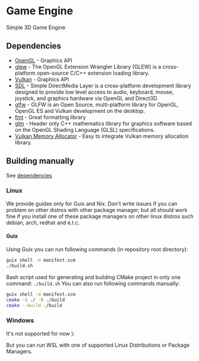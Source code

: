 # Game Engine

Simple 3D Game Engine

## Dependencies

- [OpenGL](https://opengl.org) - Graphics API
- [glew](https://glew.sourceforge.net) - The OpenGL Extension Wrangler Library (GLEW) is a cross-platform open-source C/C++ extension loading library.
- [Vulkan](https://vulkan.org) - Graphics API
- [SDL](https://www.libsdl.org) - Simple DirectMedia Layer is a cross-platform development library designed to provide low level access to audio, keyboard, mouse, joystick, and graphics hardware via OpenGL and Direct3D.
- [glfw](https://www.glfw.org) - GLFW is an Open Source, multi-platform library for OpenGL, OpenGL ES and Vulkan development on the desktop.
- [fmt](https://github.com/fmtlib/fmt) - Great formatting library
- [glm](https://github.com/g-truc/glm) - Header only C++ mathematics library for graphics software based on the OpenGL Shading Language (GLSL) specifications.
- [Vulkan Memory Allocator](https://github.com/GPUOpen-LibrariesAndSDKs/VulkanMemoryAllocator) - Easy to integrate Vulkan memory allocation library.

## Building manually

See [dependencies](#dependencies)

### Linux

We provide guides only for Guix and Nix. Don't write issues if you can problem
on other distros with other package manager, but all should work fine if you install one of
these package managers on other linux distros such debian, arch, redhat and e.t.c.

#### Guix

Using Guix you can run following commands (in repository root directory):
```bash
guix shell -m manifest.scm
./build.sh
```

Bash script used for generating and building CMake project in only one command: `./build.sh`
You can also run following commands manually:
```bash
guix shell -m manifest.scm
cmake -S ./ -B ./build
cmake --build ./build
```

### Windows

It's not supported for now ):

But you can run WSL with one of supported Linux Distributions or Package Managers.

